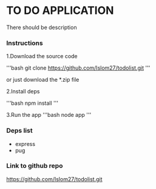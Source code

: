 # TO DO APPLICATION

There should be description

### Instructions
1.Download the source code

'''bash
git clone https://github.com/Islom27/todolist.git
'''

or just download the *.zip file

2.Install deps

'''bash
npm install
'''

3.Run the app
'''bash
node app
'''

### Deps list
- express
- pug

### Link to github repo
https://github.com/Islom27/todolist.git
